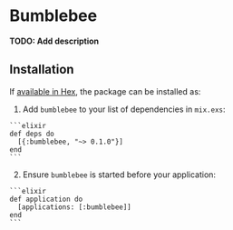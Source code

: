 # Bumblebee

**TODO: Add description**

## Installation

If [available in Hex](https://hex.pm/docs/publish), the package can be installed as:

  1. Add `bumblebee` to your list of dependencies in `mix.exs`:

    ```elixir
    def deps do
      [{:bumblebee, "~> 0.1.0"}]
    end
    ```

  2. Ensure `bumblebee` is started before your application:

    ```elixir
    def application do
      [applications: [:bumblebee]]
    end
    ```

